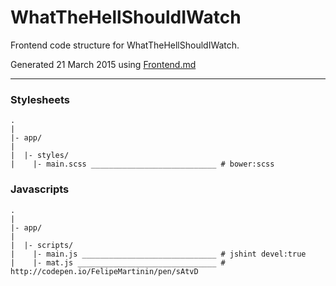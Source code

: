 # WhatTheHellShouldIWatch 

Frontend code structure for WhatTheHellShouldIWatch. 

Generated 21 March 2015 using [Frontend.md](http://github.com/animade/frontend-md)

---

### Stylesheets

````
.
|
|- app/
|
|  |- styles/
|    |- main.scss ____________________________ # bower:scss
````

### Javascripts

````
.
|
|- app/
|
|  |- scripts/
|    |- main.js ______________________________ # jshint devel:true
|    |- mat.js _______________________________ # http://codepen.io/FelipeMartinin/pen/sAtvD
````